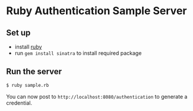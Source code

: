 # Ruby Authentication Sample Server

## Set up

- install [ruby](https://www.ruby-lang.org/en/documentation/installation/)
- run `gem install sinatra` to install required package

## Run the server

```bash
$ ruby sample.rb
```

You can now post to `http://localhost:8080/authentication` to generate a credential.